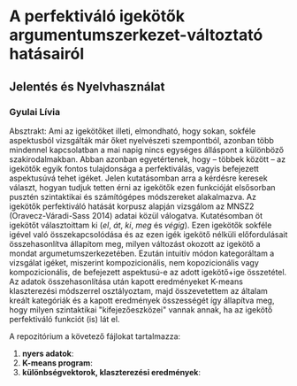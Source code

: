 # A perfektiváló igekötők argumentumszerkezet-változtató hatásairól
## Jelentés és Nyelvhasználat
### Gyulai Lívia

Absztrakt: Ami az igekötőket illeti, elmondható, hogy sokan, sokféle aspektusból vizsgálták már őket nyelvészeti szempontból, azonban több mindennel kapcsolatban a mai napig nincs egységes álláspont a különböző szakirodalmakban. Abban azonban egyetértenek, hogy – többek között – az igekötők egyik fontos tulajdonsága a perfektiválás, vagyis befejezett aspektusúvá tehet igéket. Jelen kutatásomban arra a kérdésre keresek választ, hogyan tudjuk tetten érni az igekötők ezen funkcióját elsősorban pusztén szintaktikai és számítógépes módszereket alakalmazva. Az igekötők perfektiváló hatását korpusz alapján vizsgálom az MNSZ2 (Oravecz-Váradi-Sass 2014) adatai közül válogatva. Kutatésomban öt igekötőt választoittam ki (*el*, *át*, *ki*, *meg* és *végig*). Ezen igekötők sokféle igével való összekapcsolódása és az ezen igék igekötő nélküli előfordulásait összehasonlítva állapítom meg, milyen változást okozott az igekötő a mondat argumetumszerkezetében. Ezután intuitív módon kategoráltam a vizsgálat igéket, miszerint kompozicionális, nem kopozicionális vagy kompozicionális, de befejezett aspektusú-e az adott igekötő+ige összetétel. Az adatok összehasonlítása után kapott eredményeket K-means klaszterezési módszerrel osztályoztam, majd összevetettem az általam kreált kategóriák és a kapott eredmények összességét így állapítva meg, hogy milyen szintaktikai "kifejezőeszközei" vannak annak, ha az igekötő perfektiváló funkciót (is) lát el. 

A repozitórium a követező fájlokat tartalmazza:

1. **nyers adatok**:
2. **K-means program**:
3. **különbségvektorok, klaszterezési eredmények**:
 
